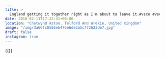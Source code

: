 ```yaml
---
title: >
  England getting it together right as I'm about to leave it.#vsco #vscocam #landscape
date: 2016-02-11T17:22:41+00:00
location: "Chetwynd Aston, Telford And Wrekin, United Kingdom"
image: "/img/da66fc8505eb476e6de3a5c772623de7.jpg"
draft: false
instagram: true
---
```


{{<photo src="/img/da66fc8505eb476e6de3a5c772623de7.jpg">}}

